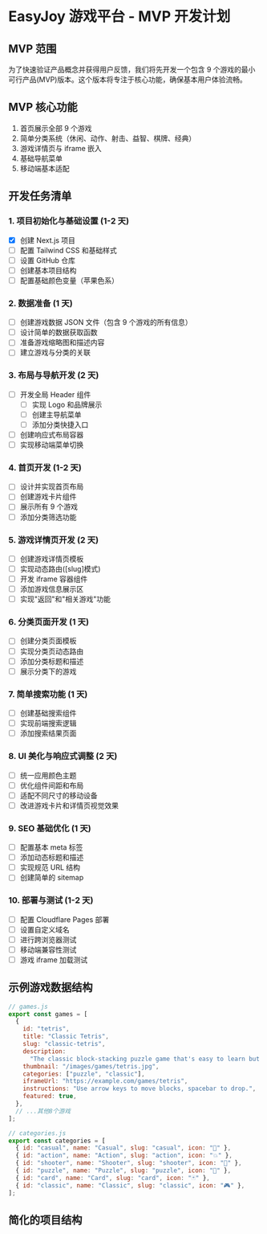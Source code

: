 # EasyJoy 游戏平台 - MVP 开发计划

## MVP 范围

为了快速验证产品概念并获得用户反馈，我们将先开发一个包含 9 个游戏的最小可行产品(MVP)版本。这个版本将专注于核心功能，确保基本用户体验流畅。

## MVP 核心功能

1. 首页展示全部 9 个游戏
2. 简单分类系统（休闲、动作、射击、益智、棋牌、经典）
3. 游戏详情页与 iframe 嵌入
4. 基础导航菜单
5. 移动端基本适配

## 开发任务清单

### 1. 项目初始化与基础设置 (1-2 天)

- [x] 创建 Next.js 项目
- [ ] 配置 Tailwind CSS 和基础样式
- [ ] 设置 GitHub 仓库
- [ ] 创建基本项目结构
- [ ] 配置基础颜色变量（苹果色系）

### 2. 数据准备 (1 天)

- [ ] 创建游戏数据 JSON 文件（包含 9 个游戏的所有信息）
- [ ] 设计简单的数据获取函数
- [ ] 准备游戏缩略图和描述内容
- [ ] 建立游戏与分类的关联

### 3. 布局与导航开发 (2 天)

- [ ] 开发全局 Header 组件
  - [ ] 实现 Logo 和品牌展示
  - [ ] 创建主导航菜单
  - [ ] 添加分类快捷入口
- [ ] 创建响应式布局容器
- [ ] 实现移动端菜单切换

### 4. 首页开发 (1-2 天)

- [ ] 设计并实现首页布局
- [ ] 创建游戏卡片组件
- [ ] 展示所有 9 个游戏
- [ ] 添加分类筛选功能

### 5. 游戏详情页开发 (2 天)

- [ ] 创建游戏详情页模板
- [ ] 实现动态路由([slug]模式)
- [ ] 开发 iframe 容器组件
- [ ] 添加游戏信息展示区
- [ ] 实现"返回"和"相关游戏"功能

### 6. 分类页面开发 (1 天)

- [ ] 创建分类页面模板
- [ ] 实现分类页动态路由
- [ ] 添加分类标题和描述
- [ ] 展示分类下的游戏

### 7. 简单搜索功能 (1 天)

- [ ] 创建基础搜索组件
- [ ] 实现前端搜索逻辑
- [ ] 添加搜索结果页面

### 8. UI 美化与响应式调整 (2 天)

- [ ] 统一应用颜色主题
- [ ] 优化组件间距和布局
- [ ] 适配不同尺寸的移动设备
- [ ] 改进游戏卡片和详情页视觉效果

### 9. SEO 基础优化 (1 天)

- [ ] 配置基本 meta 标签
- [ ] 添加动态标题和描述
- [ ] 实现规范 URL 结构
- [ ] 创建简单的 sitemap

### 10. 部署与测试 (1-2 天)

- [ ] 配置 Cloudflare Pages 部署
- [ ] 设置自定义域名
- [ ] 进行跨浏览器测试
- [ ] 移动端兼容性测试
- [ ] 游戏 iframe 加载测试

## 示例游戏数据结构

```javascript
// games.js
export const games = [
  {
    id: "tetris",
    title: "Classic Tetris",
    slug: "classic-tetris",
    description:
      "The classic block-stacking puzzle game that's easy to learn but hard to master.",
    thumbnail: "/images/games/tetris.jpg",
    categories: ["puzzle", "classic"],
    iframeUrl: "https://example.com/games/tetris",
    instructions: "Use arrow keys to move blocks, spacebar to drop.",
    featured: true,
  },
  // ...其他8个游戏
];

// categories.js
export const categories = [
  { id: "casual", name: "Casual", slug: "casual", icon: "👾" },
  { id: "action", name: "Action", slug: "action", icon: "💥" },
  { id: "shooter", name: "Shooter", slug: "shooter", icon: "🔫" },
  { id: "puzzle", name: "Puzzle", slug: "puzzle", icon: "🧩" },
  { id: "card", name: "Card", slug: "card", icon: "🃏" },
  { id: "classic", name: "Classic", slug: "classic", icon: "🎮" },
];
```

## 简化的项目结构
